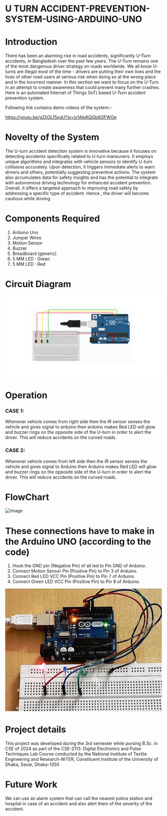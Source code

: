 # U TURN ACCIDENT-PREVENTION-SYSTEM-USING-ARDUINO-UNO

# Introduction
There has been an alarming rise in road accidents, significantly U-Turn accidents, in Bangladesh over the past few years. The U-Turn remains one of the most dangerous driver strategy on roads worldwide. We all know U-turns are illegal most of the time - drivers are putting their own lives and the lives of other road users at serious risk when doing so at the wrong place and in the incorrect manner. In this section we want to focus on the U-Turn in an attempt to create awareness that could prevent many further crashes.
Here is an automated Internet of Things (IoT) based U-Turn accident prevention system.

Following link contains demo videos of the system:-

https://youtu.be/gZIjOLf5sgU?si=iz1AlpKQGb6OFWOe


# Novelty of the System
The U-turn accident detection system is innovative because it focuses on detecting accidents specifically related to U-turn maneuvers. It employs unique algorithms and integrates with vehicle sensors to identify U-turn collisions accurately. Upon detection, it triggers immediate alerts to warn drivers and others, potentially suggesting preventive actions. The system also accumulates data for safety insights and has the potential to integrate with autonomous driving technology for enhanced accident prevention. Overall, it offers a targeted approach to improving road safety by addressing a specific type of accident. Hence , the driver will become cautious while driving.

# Components Required
1. Arduino Uno
2. Jumper Wires
3. Motion Sensor
4. Buzzer
5. Breadboard (generic)
6. 5 MM LED : Green
7. 5 MM LED : Red

# Circuit Diagram
![image](https://github.com/Sushmoy-Nandi/ACCIDENT-DETECTION-SYSTEM-USING-ARDUINO-UNO/blob/main/Circuit%20Diagram.png)

# Operation
### CASE 1:
Whenever vehicle comes from right side then the IR sensor senses the vehicle and gives signal to arduino then 
arduino makes Red LED will glow and buzzer rings on the opposite side of the U-turn in order to alert the 
driver. This will reduce accidents on the curved roads.
### CASE 2:
Whenever vehicle comes from left side then the IR sensor senses the vehicle and gives signal to Arduino then 
Arduino makes Red LED will glow and buzzer rings on the opposite side of the U-turn in order to alert the 
driver. This will reduce accidents on the curved roads.

# FlowChart
![image](https://github.com/Sushmoy-Nandi/U-TURN-ACCIDENT-PREVENTION-SYSTEM-USING-ARDUINO-UNO/blob/main/Flow%20Chart.png)

# These connections have to make in the Arduino UNO (according to the code)
1. Hook the GND pin (Negative Pin) of all led to Pin GND of Arduino.
2. Connect Motion Sensor Pin (Positive Pin) to Pin 3 of Arduino.
3. Connect Red LED VCC Pin (Positive Pin) to Pin 7 of Arduino.
4. Connect Green LED VCC Pin (Positive Pin) to Pin 8 of Arduino.
   
![image](https://github.com/Sushmoy-Nandi/ACCIDENT-DETECTION-SYSTEM-USING-ARDUINO-UNO/blob/main/Setup%20Diagram.png)

# Project details
This project was developed during the 3rd semester while pursing B.Sc. in CSE of 2024 as part of the CSE-2113: Digital Electronics and Pulse Techniques Lab Course conducted by the National Institute of Textile Engineering and Research-NITER, Constituent Institute of the University of Dhaka, Savar, Dhaka-1350
# Future Work
We can use an alarm system that can call the nearest police station and hospital in case of an accident and also alert them of the severity of the accident.


  



